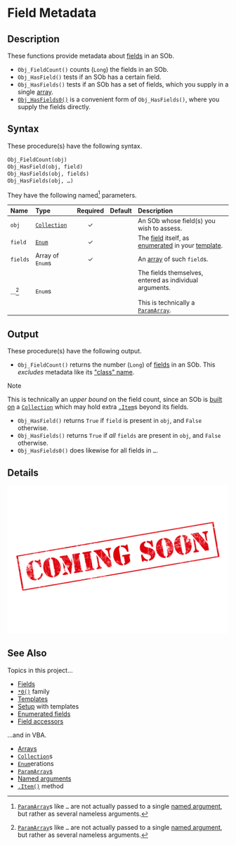 # Field Metadata #

## Description ##

These functions provide metadata about [fields][sob_fld] in an SOb.

  - `Obj_FieldCount()` counts (`Long`) the fields in an SOb.
  - `Obj_HasField()` tests if an SOb has a certain field.
  - `Obj_HasFields()` tests if an SOb has a set of fields, which you supply in a single [array][vba_arr].
  - [`Obj_HasFields0()`][sob_fn0] is a convenient form of `Obj_HasFields()`, where you supply the fields directly.


## Syntax ##

These procedure(s) have the following syntax.

```vba
Obj_FieldCount(obj)
Obj_HasField(obj, field)
Obj_HasFields(obj, fields)
Obj_HasFields(obj, …)
```

They have the following named[^1] parameters.

| Name     | Type                    | Required | Default | Description                                                                                                    |
| :------- | :---------------------- | :------: | :------ | :------------------------------------------------------------------------------------------------------------- |
| `obj`    | [`Collection`][vba_clx] | ✓        |         | An SOb whose field(s) you wish to assess.                                                                      |
| `field`  | [`Enum`][vba_enum]      | ✓        |         | The [field][sob_fld] itself, as [enumerated][sob_rdm_tmp] in your [template][sob_tmp_enm].                     |
| `fields` | Array of `Enum`s        | ✓        |         | An [array][vba_arr] of such `field`s.                                                                          |
| …[^1]    | `Enum`s                 |          |         | The fields themselves, entered as individual arguments.<br><br>This is technically a [`ParamArray`][vba_parr]. |


  [^1]: [`ParamArray`][vba_parr]s like `…` are not actually passed to a single [named argument][vba_nm_args], but rather as several nameless arguments.


## Output ##

These procedure(s) have the following output.

  - `Obj_FieldCount()` returns the number (`Long`) of [fields][sob_fld] in an SOb.  This _excludes_ metadata like its ["class" name][sob_typo].

> [!NOTE]
> 
> This is technically an _upper bound_ on the field count, since an SOb is [built on][sob_rdm_clx] a [`Collection`][vba_clx] which may hold extra [`.Item`][vba_clx_itm]s beyond its fields.

  - `Obj_HasField()` returns `True` if `field` is present in `obj`, and `False` otherwise.
  - `Obj_HasFields()` returns `True` if _all_ `fields` are present in `obj`, and `False` otherwise.
  - `Obj_HasFields0()` does likewise for all fields in `…`.


## Details ##

![](../med/banner_unfinished.png)


## See Also ##

Topics in this project…

  - [Fields][sob_fld]
  - [`*0()`][sob_fn0] family
  - [Templates][sob_tmps]
  - [Setup][sob_setup] with templates
  - [Enumerated fields][sob_tmp_enm]
  - [Field accessors][sob_tmp_acc]

…and in VBA.

  - [Arrays][vba_arr]
  - [`Collection`][vba_clx]s
  - [`Enum`][vba_enum]erations
  - [`ParamArray`s][vba_parr]
  - [Named arguments][vba_nm_args]
  - [`.Item()`][vba_clx_itm] method



  [sob_fld]:     Field.md
  [vba_arr]:     https://learn.microsoft.com/office/vba/language/concepts/getting-started/using-arrays
  [sob_fn0]:     Zero.md
  [vba_clx]:     https://learn.microsoft.com/office/vba/language/reference/user-interface-help/collection-object
  [vba_enum]:    https://learn.microsoft.com/office/vba/language/reference/user-interface-help/enum-statement
  [sob_rdm_tmp]: ../README.md#template
  [sob_tmp_enm]: ../src/SObTemplate.bas#L26-L29
  [vba_parr]:    https://learn.microsoft.com/office/vba/language/concepts/getting-started/understanding-parameter-arrays
  [vba_nm_args]: https://learn.microsoft.com/office/vba/language/concepts/getting-started/understanding-named-arguments-and-optional-arguments
  [sob_typo]:    Typology.md
  [sob_rdm_clx]: ../README.md#new-solution
  [vba_clx_itm]: https://learn.microsoft.com/office/vba/language/reference/user-interface-help/item-method-visual-basic-for-applications
  [sob_tmps]:    ../../../search?type=code&q=path:src/*Template.bas
  [sob_setup]:   ../README.md#setup
  [sob_tmp_acc]: ../src/SObTemplate.bas#L171-L213
